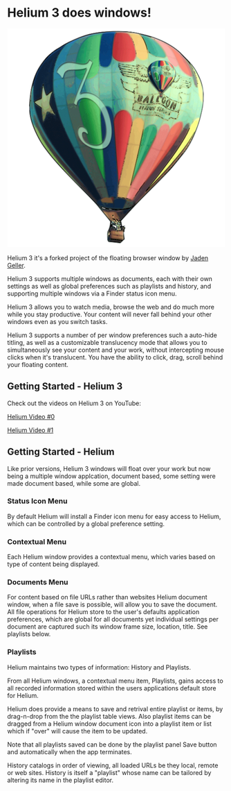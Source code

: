 # Helium 3 does windows!

![helium_logo](helium_logo.png "Helium does windows")

Helium 3 it's a forked project of the floating browser window by [Jaden Geller](https://github.com/JadenGeller/Helium).

Helium 3 supports multiple windows as documents, each with their own
settings as well as global preferences such as playlists and history, and
supporting multiple windows via a Finder status icon menu.

Helium 3 allows you to watch media, browse the web and do much more while
you stay productive. Your content will never fall behind your other
windows even as you switch tasks.

Helium 3 supports a number of per window preferences such a auto-hide titling,
as well as a customizable translucency mode that allows you to simultaneously
see your content and your work, without intercepting mouse clicks when it's
translucent.  You have the ability to click, drag, scroll
behind your floating content. 

## Getting Started - Helium 3

Check out the videos on Helium 3 on YouTube:

[Helium Video #0](https://www.youtube.com/watch?v=z-T0MPI6PfU)

[Helium Video #1](https://www.youtube.com/watch?v=nZnF2XK_P9o)

## Getting Started - Helium

Like prior versions, Helium 3 windows will float over your work but now being
a multiple window applcation, document based, some setting were made document
based, while some are global.

### Status Icon Menu

By default Helium will install a Finder icon menu for easy access to Helium,
which can be controlled by a global preference setting.

### Contextual Menu

Each Helium window provides a contextual menu, which varies based on type of
content being displayed.

### Documents Menu

For content based on file URLs rather than websites Helium document window,
when a file save is possible, will allow you to save the document. All file
operations for Helium store to the user's defaults application preferences,
which are global for all documents yet individual settings per document are
captured such its window frame size, location, title. See playlists below.

### Playlists

Helium maintains two types of information: History and Playlists.

From all Helium windows, a contextual menu item, Playlists, gains access to
all recorded information stored within the users applications default store
for Helium.

Helium does provide a means to save and retrival entire playlist or items,
by drag-n-drop from the the playlist table views. Also playlist items can
be dragged from a Helium window document icon into a playlist item or list
which if "over" will cause the item to be updated.

Note that all playlists saved can be done by the playlist panel Save button
and automatically when the app terminates.

History catalogs in order of viewing, all loaded URLs be they local, remote
or web sites. History is itself a "playlist" whose name can be tailored by 
altering its name in the playlist editor.

